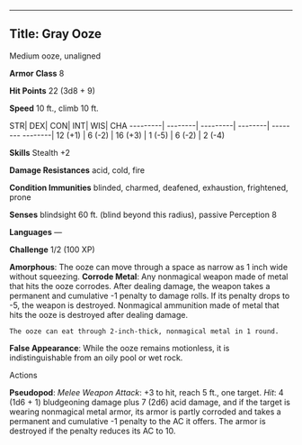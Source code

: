 -------------------------
Title: Gray Ooze
-------------------------


Medium ooze, unaligned

**Armor Class** 8

**Hit Points** 22 (3d8 + 9)

**Speed** 10 ft., climb 10 ft.

  STR|       DEX|      CON|       INT|      WIS|      CHA
  ---------| --------| ---------| --------| -------- --------|
   12 (+1)   | 6 (-2)   | 16 (+3)   | 1 (-5)   | 6 (-2)   | 2 (-4)

**Skills** Stealth +2

**Damage Resistances** acid, cold, fire

**Condition Immunities** blinded, charmed, deafened, exhaustion,
frightened, prone

**Senses** blindsight 60 ft. (blind beyond this radius), passive
Perception 8

**Languages** —

**Challenge** 1/2 (100 XP)


**Amorphous**: The ooze can move through a space as narrow as 1 inch
    wide without squeezing.
**Corrode Metal**: Any nonmagical weapon made of metal that hits the
    ooze corrodes. After dealing damage, the weapon takes a permanent
    and cumulative -1 penalty to damage rolls. If its penalty drops to
    -5, the weapon is destroyed. Nonmagical ammunition made of metal
    that hits the ooze is destroyed after dealing damage.

    The ooze can eat through 2-inch-thick, nonmagical metal in 1 round.
**False Appearance**: While the ooze remains motionless, it is
    indistinguishable from an oily pool or wet rock.


Actions

**Pseudopod**: *Melee Weapon Attack*: +3 to hit, reach 5 ft.,
    one target. *Hit*: 4 (1d6 + 1) bludgeoning damage plus 7 (2d6) acid
    damage, and if the target is wearing nonmagical metal armor, its
    armor is partly corroded and takes a permanent and cumulative -1
    penalty to the AC it offers. The armor is destroyed if the penalty
    reduces its AC to 10.

